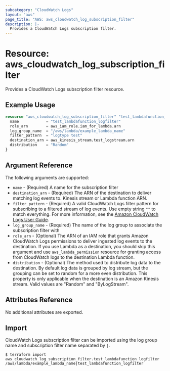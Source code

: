 ```yaml
---
subcategory: "CloudWatch Logs"
layout: "aws"
page_title: "AWS: aws_cloudwatch_log_subscription_filter"
description: |-
  Provides a CloudWatch Logs subscription filter.
---
```


# Resource: aws_cloudwatch_log_subscription_filter

Provides a CloudWatch Logs subscription filter resource.

## Example Usage

```terraform
resource "aws_cloudwatch_log_subscription_filter" "test_lambdafunction_logfilter" {
  name            = "test_lambdafunction_logfilter"
  role_arn        = aws_iam_role.iam_for_lambda.arn
  log_group_name  = "/aws/lambda/example_lambda_name"
  filter_pattern  = "logtype test"
  destination_arn = aws_kinesis_stream.test_logstream.arn
  distribution    = "Random"
}
```

## Argument Reference

The following arguments are supported:

* `name` - (Required) A name for the subscription filter
* `destination_arn` - (Required) The ARN of the destination to deliver matching log events to. Kinesis stream or Lambda function ARN.
* `filter_pattern` - (Required) A valid CloudWatch Logs filter pattern for subscribing to a filtered stream of log events. Use empty string `""` to match everything. For more information, see the [Amazon CloudWatch Logs User Guide](https://docs.aws.amazon.com/AmazonCloudWatch/latest/logs/FilterAndPatternSyntax.html).
* `log_group_name` - (Required) The name of the log group to associate the subscription filter with
* `role_arn` - (Optional) The ARN of an IAM role that grants Amazon CloudWatch Logs permissions to deliver ingested log events to the destination. If you use Lambda as a destination, you should skip this argument and use `aws_lambda_permission` resource for granting access from CloudWatch logs to the destination Lambda function.
* `distribution` - (Optional) The method used to distribute log data to the destination. By default log data is grouped by log stream, but the grouping can be set to random for a more even distribution. This property is only applicable when the destination is an Amazon Kinesis stream. Valid values are "Random" and "ByLogStream".

## Attributes Reference

No additional attributes are exported.

## Import

CloudWatch Logs subscription filter can be imported using the log group name and subscription filter name separated by `|`.

```
$ terraform import aws_cloudwatch_log_subscription_filter.test_lambdafunction_logfilter /aws/lambda/example_lambda_name|test_lambdafunction_logfilter
```
